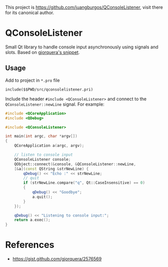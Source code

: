 This project is https://github.com/juangburgos/QConsoleListener, visit there for its canonical author.

# QConsoleListener

Small Qt library to handle console input asynchronously using signals and slots. Based on [gjorquera's snippet](https://gist.github.com/gjorquera/2576569).

## Usage

Add to project in `*.pro` file

```qmake
include($$PWD/src/qconsolelistener.pri)
```

Include the header `#include <QConsoleListener>` and connect to the `QConsoleListener::newLine` signal. For example:

```c++
#include <QCoreApplication>
#include <QDebug>

#include <QConsoleListener>

int main(int argc, char *argv[])
{
	QCoreApplication a(argc, argv);

	// listen to console input
	QConsoleListener console;
	QObject::connect(&console, &QConsoleListener::newLine, 
	[&a](const QString &strNewLine) {
		qDebug() << "Echo :" << strNewLine;
		// quit
		if (strNewLine.compare("q", Qt::CaseInsensitive) == 0)
		{
			qDebug() << "Goodbye";
			a.quit();
		}
	});

	qDebug() << "Listening to console input:";
	return a.exec();
}
```

# References

* <https://gist.github.com/gjorquera/2576569>

